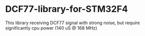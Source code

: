# DCF77-library-for-STM32F4
This library receiving DCF77 signal with strong noise, but require significantly cpu power (140 uS @ 168 MHz)


